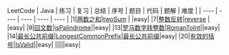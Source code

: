 LeetCode | Java | 练习 | 复习 | 总结
| 序号 | 题目 | 代码 | 题解 | 难度 |
| ---- | ---- | ---- | ---- | ---- |
|1|[两数之和](https://leetcode-cn.com/problems/two-sum/)|[twoSum](https://github.com/huangliangyun/LeetCode/blob/master/src/com/hly/leetCode/everyday/easy/TwoSum.java) | |easy|
|7|[整数反转](https://leetcode-cn.com/problems/reverse-integer/)|[reverse](https://github.com/huangliangyun/LeetCode/blob/master/src/com/hly/leetCode/everyday/easy/Reverse.java) | |easy|
|9|[回文数](https://leetcode-cn.com/problems/palindrome-number/)|[isPalindrome](https://github.com/huangliangyun/LeetCode/blob/master/src/com/hly/leetCode/everyday/easy/IsPalindrome.java)||easy|
|13|[罗马数字转整数](https://leetcode-cn.com/problems/roman-to-integer/)|[RomanToInt]()||easy|
|14|[最长公共前缀](https://leetcode-cn.com/problems/longest-common-prefix/)|[LongestCommonPrefix]()|[最长公共前缀](<https://leetcode-cn.com/problems/longest-common-prefix/solution/zui-chang-gong-gong-qian-zhui-by-leetcode-solution/>)|easy|
|20|[有效的括号](https://leetcode-cn.com/problems/valid-parentheses/)|[IsValid]()||easy|
|||||easy|


